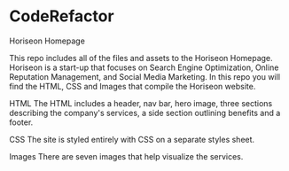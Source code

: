 # CodeRefactor
Horiseon Homepage

This repo includes all of the files and assets to the Horiseon Homepage. Horiseon is a start-up that focuses on Search Engine Optimization, Online Reputation Management, and Social Media Marketing. In this repo you will find the HTML, CSS and Images that compile the Horiseon website.

HTML
The HTML includes a header, nav bar, hero image, three sections describing the company's services, a side section outlining benefits and a footer.

CSS
The site is styled entirely with CSS on a separate styles sheet.

Images
There are seven images that help visualize the services.
